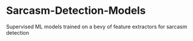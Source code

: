 # Sarcasm-Detection-Models
Supervised ML models trained on a bevy of feature extractors for sarcasm detection 

